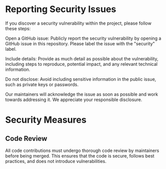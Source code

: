 # Reporting Security Issues

If you discover a security vulnerability within the project, please follow these steps:

Open a GitHub issue: Publicly report the security vulnerability by opening a GitHub issue in this repository. Please label the issue with the "security" label.

Include details: Provide as much detail as possible about the vulnerability, including steps to reproduce, potential impact, and any relevant technical information.

Do not disclose: Avoid including sensitive information in the public issue, such as private keys or passwords.

Our maintainers will acknowledge the issue as soon as possible and work towards addressing it. We appreciate your responsible disclosure.

# Security Measures

## Code Review
All code contributions must undergo thorough code review by maintainers before being merged. This ensures that the code is secure, follows best practices, and does not introduce vulnerabilities.
